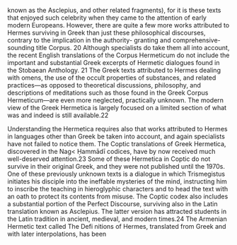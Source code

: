 known as the Asclepius, and other related fragments), for it is these texts that enjoyed such celebrity when they came to the attention of early modern Europeans. However, there are quite a few more works attributed to Hermes surviving in Greek than just these philosophical discourses, contrary to the implication in the authority- granting and comprehensive-sounding title Corpus.  20 Although specialists do take them all into account, the recent English translations of the Corpus Hermeticum do not include the important and substantial Greek excerpts of Hermetic dialogues found in the Stobaean Anthology.  21 The Greek texts attributed to Hermes dealing with omens, the use of the occult properties of substances, and related practices—as opposed to theoretical discussions, philosophy, and descriptions of meditations such as those found in the Greek Corpus Hermeticum—are even more neglected, practically unknown. The modern view of the Greek Hermetica is largely focused on a limited section of what was and indeed is still available.22

Understanding the Hermetica requires also that works attributed to Hermes in languages other than Greek be taken into account, and again specialists have not failed to notice them. The Coptic translations of Greek Hermetica, discovered in the Nag< Ḥammādī codices, have by now received much well-deserved attention.23 Some of these Hermetica in Coptic do not survive in their original Greek, and they were not published until the 1970s. One of these previously unknown texts is a dialogue in which Trismegistus initiates his disciple into the ineffable mysteries of the mind, instructing him to inscribe the teaching in hieroglyphic characters and to head the text with an oath to protect its contents from misuse. The Coptic codex also includes a substantial portion of the Perfect Discourse, surviving also in the Latin translation known as Asclepius. The latter version has attracted students in the Latin tradition in ancient, medieval, and modern times.24 The Armenian Hermetic text called The Defi nitions of Hermes, translated from Greek and with later interpolations, has been

